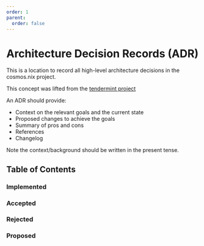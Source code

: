 ```yaml
---
order: 1
parent:
  order: false
---
```


# Architecture Decision Records (ADR)

This is a location to record all high-level architecture decisions in the cosmos.nix project.

This concept was lifted from the [tendermint project](https://github.com/tendermint/tendermint/tree/master/docs/architecture)

An ADR should provide:

- Context on the relevant goals and the current state
- Proposed changes to achieve the goals
- Summary of pros and cons
- References
- Changelog

Note the context/background should be written in the present tense.

## Table of Contents

### Implemented

### Accepted

### Rejected

### Proposed
